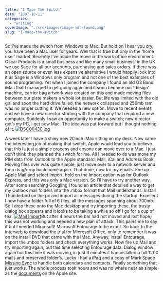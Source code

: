 ```yaml
---
title: "I Made The Switch"
date: "2007-10-11"
categories: 
  - "writing"
coverImage: "./src/images/image-not-found.png"
slug: "i-made-the-switch"
---
```


So I’ve made the switch from Windows to Mac. But hold on I hear you cry, you have been a Mac user for years. Well that is true but only in the ‘home user’ market. Recently I’ve made the move in the work office environment. Oscar Products is a small business and like many small business’ in the UK we use Sage for all our accounts, purchasing and sales orders. If there was an open source or even less expensive alternative I would happily look into it as Sage is a Windows only program and not one of the best examples of sound programing. Yet when I joined the company I found an old G3 Bondi iMac that I managed to get going again and it soon became our 'design’ machine, carrier bag artwork was created on this and made moving files between our plate makers a whole lot easier. But life was limited with the old girl and soon the hard drive failed, the network collapsed and 256mb ram was no longer cutting it. We needed a new option. Move to recent events and we have a new director starting with the company that required a new computer. Suddenly I saw an opportunity to make a switch; new director get’s my PC, I get new Mac. The idea was put forward but I thought nothing of it. [![DSC00430.jpg](/images/1452604468_35a07285d8.jpg)](http://www.flickr.com/photos/70011121@N00/1452604468 "View 'DSC00430.jpg' on Flickr.com")

A week later I have a shiny new 20inch iMac sitting on my desk. Now came the interesting job of making that switch, Apple would lead you to believe that this is just a simple process and anyone can move over to a Mac. I just don’t think they planned the switch for me. All I needed to do was move my PIM data from Outlook to the Apple standard; Mail, iCal and Address Book. Moving files over was quite simple, just move over to a network server and then drag/drop back home again. That done, now for my emails. Fire up Apple Mail and select Import, hold on the Import option was for Outlook Express, and this was only a Mac version. So I’ll have to try another way. After some searching Googling I found an article that detailed a way to get my Outlook mail folders into the .mbox format that Mail understands. Install Thunderbird on the pc and import all messages during the startup. Excellent I now have a folder full of 6 files, all the messages spanning about 700mb. So I drop these onto the Mac desktop and try importing these, the trusty dialog box appears and it looks to be taking a while so off I go for a cup of tea. [![Mail Import](/images/1526231328_fdfe0c201f_m.jpg)](http://www.flickr.com/photos/70011121@N00/1526231328 "View 'Mail Import' on Flickr.com")But after 4 hours the bar had not moved and lost hope, this was not working and needed a new plan of attack. This pains me to say it but I needed Mircosoft! Microsoft Entourage to be exact. So back to the interweb to download the trial for Microsoft Office, only to remember it was on the install DVD that came with the iMac. Anyway, install Entourage, import the .mbox folders and check everything works. Now fire up Mail and try importing again, but this time selecting Entourage data. Dialog window again but this time it was moving, in just 3 minutes it had installed a full 1200 mails and preserved folder’s. Lucky I had a iPaq and a copy of Mark Space [Missing Sync](http://www.markspace.com/) to handle both calendars and contacts. Finally something that just works. The whole process took hours and was no where near as simple as the [documents](http://www.apple.com/support/switch101/) on the Apple site.
